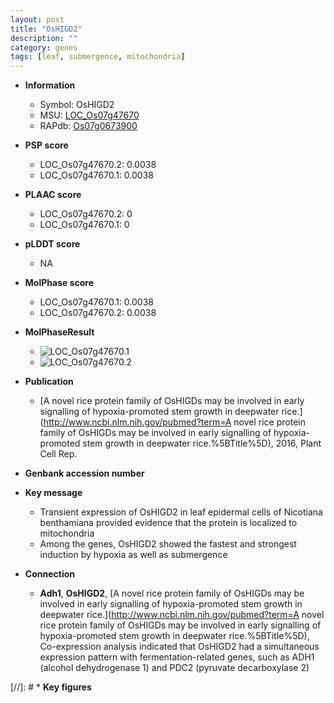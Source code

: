 ```yaml
---
layout: post
title: "OsHIGD2"
description: ""
category: genes
tags: [leaf, submergence, mitochondria]
---
```


* **Information**  
    + Symbol: OsHIGD2  
    + MSU: [LOC_Os07g47670](http://rice.plantbiology.msu.edu/cgi-bin/ORF_infopage.cgi?orf=LOC_Os07g47670)  
    + RAPdb: [Os07g0673900](http://rapdb.dna.affrc.go.jp/viewer/gbrowse_details/irgsp1?name=Os07g0673900)  

* **PSP score**  
    + LOC_Os07g47670.2: 0.0038 
    + LOC_Os07g47670.1: 0.0038 

* **PLAAC score**  
    + LOC_Os07g47670.2: 0 
    + LOC_Os07g47670.1: 0 

* **pLDDT score**
    + NA


* **MolPhase score**
    + LOC_Os07g47670.1: 0.0038
    + LOC_Os07g47670.2: 0.0038

* **MolPhaseResult**
    + ![LOC_Os07g47670.1](https://ricepsp.github.io/pictures/LOC_Os07g/LOC_Os07g47670.1.png)
    + ![LOC_Os07g47670.2](https://ricepsp.github.io/pictures/LOC_Os07g/LOC_Os07g47670.2.png)

* **Publication**  
    + [A novel rice protein family of OsHIGDs may be involved in early signalling of hypoxia-promoted stem growth in deepwater rice.](http://www.ncbi.nlm.nih.gov/pubmed?term=A novel rice protein family of OsHIGDs may be involved in early signalling of hypoxia-promoted stem growth in deepwater rice.%5BTitle%5D), 2016, Plant Cell Rep.

* **Genbank accession number**  

* **Key message**  
    + Transient expression of OsHIGD2 in leaf epidermal cells of Nicotiana benthamiana provided evidence that the protein is localized to mitochondria
    + Among the genes, OsHIGD2 showed the fastest and strongest induction by hypoxia as well as submergence

* **Connection**  
    + __Adh1__, __OsHIGD2__, [A novel rice protein family of OsHIGDs may be involved in early signalling of hypoxia-promoted stem growth in deepwater rice.](http://www.ncbi.nlm.nih.gov/pubmed?term=A novel rice protein family of OsHIGDs may be involved in early signalling of hypoxia-promoted stem growth in deepwater rice.%5BTitle%5D), Co-expression analysis indicated that OsHIGD2 had a simultaneous expression pattern with fermentation-related genes, such as ADH1 (alcohol dehydrogenase 1) and PDC2 (pyruvate decarboxylase 2)

[//]: # * **Key figures**  


